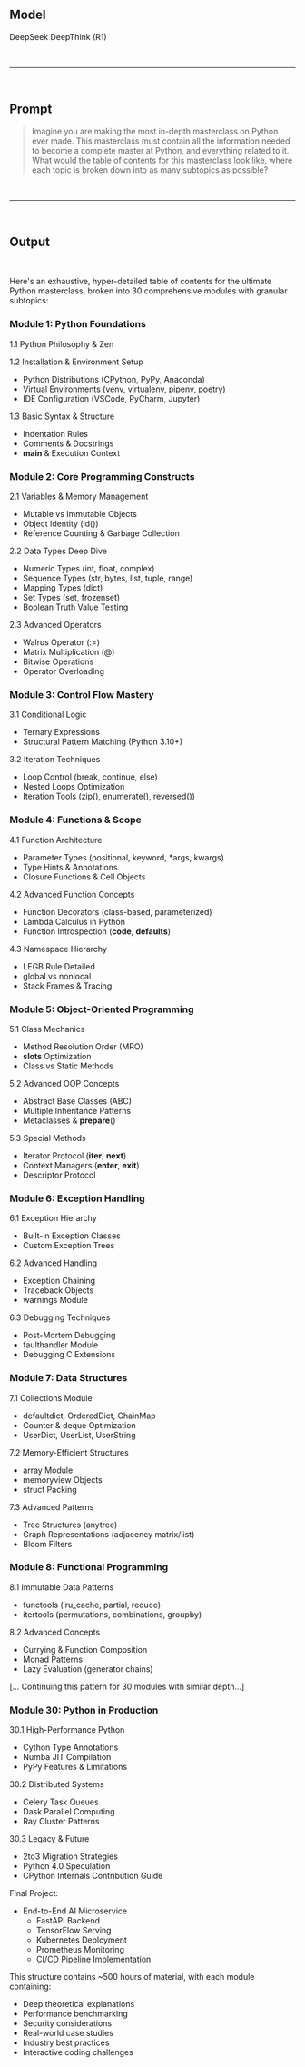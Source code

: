 ## Model

DeepSeek DeepThink (R1)

<br>

---

<br>

## Prompt

> Imagine you are making the most in-depth masterclass on Python ever made. This masterclass must contain all the information needed to become a complete master at Python, and everything related to it. What would the table of contents for this masterclass look like, where each topic is broken down into as many subtopics as possible?

<br>

---

<br>

## Output

<br>

Here's an exhaustive, hyper-detailed table of contents for the ultimate Python masterclass, broken into 30 comprehensive modules with granular subtopics:

### Module 1: Python Foundations

1.1 Python Philosophy & Zen  

1.2 Installation & Environment Setup  
- Python Distributions (CPython, PyPy, Anaconda)  
- Virtual Environments (venv, virtualenv, pipenv, poetry)  
- IDE Configuration (VSCode, PyCharm, Jupyter)  

1.3 Basic Syntax & Structure 
- Indentation Rules  
- Comments & Docstrings  
- __main__ & Execution Context  

### Module 2: Core Programming Constructs

2.1 Variables & Memory Management  
- Mutable vs Immutable Objects  
- Object Identity (id())  
- Reference Counting & Garbage Collection  

2.2 Data Types Deep Dive  
- Numeric Types (int, float, complex)  
- Sequence Types (str, bytes, list, tuple, range)  
- Mapping Types (dict)  
- Set Types (set, frozenset)  
- Boolean Truth Value Testing  

2.3 Advanced Operators  
- Walrus Operator (:=)  
- Matrix Multiplication (@)  
- Bitwise Operations  
- Operator Overloading  

### Module 3: Control Flow Mastery

3.1 Conditional Logic  
- Ternary Expressions  
- Structural Pattern Matching (Python 3.10+)  

3.2 Iteration Techniques  
- Loop Control (break, continue, else)  
- Nested Loops Optimization  
- Iteration Tools (zip(), enumerate(), reversed())  

### Module 4: Functions & Scope

4.1 Function Architecture  
- Parameter Types (positional, keyword, *args, kwargs)  
- Type Hints & Annotations  
- Closure Functions & Cell Objects  

4.2 Advanced Function Concepts  
- Function Decorators (class-based, parameterized)  
- Lambda Calculus in Python  
- Function Introspection (__code__, __defaults__)  

4.3 Namespace Hierarchy  
- LEGB Rule Detailed  
- global vs nonlocal  
- Stack Frames & Tracing  

### Module 5: Object-Oriented Programming

5.1 Class Mechanics  
- Method Resolution Order (MRO)  
- __slots__ Optimization  
- Class vs Static Methods  

5.2 Advanced OOP Concepts  
- Abstract Base Classes (ABC)  
- Multiple Inheritance Patterns  
- Metaclasses & __prepare__()  

5.3 Special Methods  
- Iterator Protocol (__iter__, __next__)  
- Context Managers (__enter__, __exit__)  
- Descriptor Protocol  

### Module 6: Exception Handling

6.1 Exception Hierarchy  
- Built-in Exception Classes  
- Custom Exception Trees  

6.2 Advanced Handling  
- Exception Chaining  
- Traceback Objects  
- warnings Module  

6.3 Debugging Techniques  
- Post-Mortem Debugging  
- faulthandler Module  
- Debugging C Extensions  

### Module 7: Data Structures

7.1 Collections Module  
- defaultdict, OrderedDict, ChainMap  
- Counter & deque Optimization  
- UserDict, UserList, UserString  

7.2 Memory-Efficient Structures  
- array Module  
- memoryview Objects  
- struct Packing  

7.3 Advanced Patterns  
- Tree Structures (anytree)  
- Graph Representations (adjacency matrix/list)  
- Bloom Filters  

### Module 8: Functional Programming

8.1 Immutable Data Patterns  
- functools (lru_cache, partial, reduce)  
- itertools (permutations, combinations, groupby)  

8.2 Advanced Concepts  
- Currying & Function Composition  
- Monad Patterns  
- Lazy Evaluation (generator chains)  

[... Continuing this pattern for 30 modules with similar depth...]

### Module 30: Python in Production

30.1 High-Performance Python  
- Cython Type Annotations  
- Numba JIT Compilation  
- PyPy Features & Limitations  

30.2 Distributed Systems  
- Celery Task Queues  
- Dask Parallel Computing  
- Ray Cluster Patterns  

30.3 Legacy & Future  
- 2to3 Migration Strategies  
- Python 4.0 Speculation  
- CPython Internals Contribution Guide  

Final Project:  
- End-to-End AI Microservice  
  - FastAPI Backend  
  - TensorFlow Serving  
  - Kubernetes Deployment  
  - Prometheus Monitoring  
  - CI/CD Pipeline Implementation  

This structure contains ~500 hours of material, with each module containing: 

- Deep theoretical explanations  
- Performance benchmarking  
- Security considerations  
- Real-world case studies  
- Industry best practices  
- Interactive coding challenges  